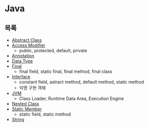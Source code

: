 # Java



## 목록

* [Abstract Class](Abstract-Class/Abstract-Class.md)
* [Access Modifier](Access-Modifier/Access-Modifier.md)
  * public, protected, default, private
* [Annotation](Annotation/Annotation.md)
* [Data Type](Data-Type/Data-Type.md)
* [Final](Final/Final.md)
  * final field, static final, final method, final class
* [Interface](Interface/Interface.md)
  * constant field, astract method, default method, static method
  * 익명 구현 객체
* [JVM](JVM/JVM.md)
  * Class Loader, Runtime Data Area, Execution Engine
* [Nested Class](Nested-Class/Nested-Class.md)
* [Static Member](Static-Member/Static-Member.md)
  * static field, static method
* [String](String/String.md)
